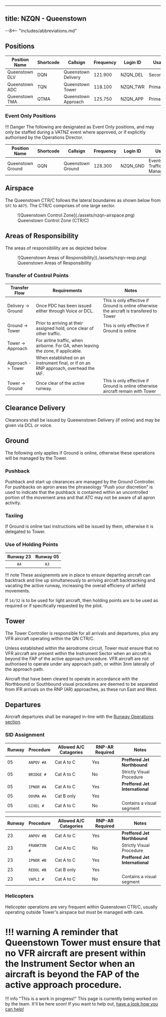 
---
  title: NZQN - Queenstown
---

--8<-- "includes/abbreviations.md"


## Positions

| Position Name  | Shortcode | Callsign            | Frequency | Login ID | Usage     |
| -------------- | --------- | ------------------- | --------- | -------- | --------- |
| Queenstown DLV | DQN       | Queenstown Delivery | 121.900   | NZQN_DEL | Secondary |
| Queenstown ADC | TQN       | Queenstown Tower    | 118.100   | NZQN_TWR | Primary   |
| Queenstown TMA | QTMA      | Queenstown Approach | 125.750   | NZQN_APP | Primary   |


### Event Only Positions

!!! Danger
    The following are designated as Event Only positions, and may only be staffed during a VATNZ event where approved, or if explicitly authorised by the Operations Director.

| Position Name             | Shortcode | Callsign              | Frequency | Login ID | Usage                       |
| ------------------------- | --------- | --------------------- | --------- | -------- | --------------------------- |
| Queenstown Ground         | GQN       | Queenstown Ground     | 128.300   | NZQN_GND | Events - Traffic Management |


## Airspace 

The Queenstown CTR/C follows the lateral boundaires as shown below from `SFC` to `A075`. The CTR/C comprises of one large sector. 

<figure markdown>
  ![Queenstown Control Zone](./assets/nzqn-airspace.png)
  <figcaption>Queenstown Control Zone (CTR/C)</figcaption>
</figure>

## Areas of Responsibility 

The areas of responsiblility are as depicted below. 

<figure markdown>
  ![Queenstown Areas of Responsibility](./assets/nzqn-resp.png) 
  <figcaption>Queenstown Areas of Responsibility</figcaption>
</figure>

### Transfer of Control Points

| Transfer Flow       | Requirements                                                                             | Notes                                                                                    |
| ------------------- | ---------------------------------------------------------------------------------------- | ---------------------------------------------------------------------------------------- |
| Delivery -> Ground  | Once PDC has been issued either through Voice or DCL.                                    | This is only effective if Ground is online otherwise the aircraft is transfered to Tower | 
| Ground -> Tower     | Prior to arriving at their assigned hold, once clear of other traffic.                   | This is only effective if Ground is online                                               |
| Tower -> Approach   | For airline traffic, when airborne. For GA, when leaving the zone, if applicable.        |                                                                                          |
| Approach -> Tower   | When established on an instrument final, or if on an RNP approach, overhead the IAF.     |  
| Tower -> Ground     | Once clear of the active runway.                                                         | This is only effective if Ground is online otherwise aircraft remain with Tower          |                                                                                        |

## Clearance Delivery

Clearances shall be issued by Queewnstown Delivery (if online) and may be given via DCL or voice.

## Ground 

The following only applies if Ground is online, otherwise these operations will be managed by the Tower. 

### Pushback

Pushback and start up clearances are managed by the Ground Controller. For pushbacks on apron areas the phraseology “Push your discretion” is used to indicate that the pushback
is contained within an uncontrolled portion of the movement area and that ATC may not be aware of all apron activity.

### Taxiing

If Ground is online taxi instructions will be issued by them, otherwise it is delegated to Tower.  

### Use of Holding Points 

|  Runway 23 | Runway 05  |
| :--------: | :--------: |
|    `A4`    |    `A3`    |
 

!!! note
    These assignemnts are in place to ensure departing aircraft can backtrack and line up simultaneously to arriving aircraft backtracking and vacating the active runway, increasing the overall efficieny of airfield movements.

If `14/32` is to be used for light aircraft, then holding points are to be used as required or if specifically requested by the pilot. 

## Tower

The Tower Controller is responsible for all arrivals and departures, plus any VFR aircraft operating within the QN CTR/C. 

Unless established within the aerodrome circuit, Tower must ensure that no VFR aircraft are present within the Instrument Sector when an aircraft is beyond the FAP of the active approach procedure. VFR aircraft are not authorised to operate under any approach path, or within 3nm laterally of the approach path.

Aircraft that have been cleared to operate in accordance with the Northbound or Southbound visual procedures are deemed to be separated from IFR arrivals on the RNP (AR) approaches, as these run East and West.

## Departures

Aircraft departures shall be managed in-line with the [Runway Operations section](../../controller-skills/seperation#runway-operations). 

### SID Assignment 

| Runway | Procedure     | Allowed A/C Catagories      | RNP-AR Required | Notes                           |
| ------ | ------------- | --------------------------- | ----------------|-------------------------------- |
|   05   | `ANPOV #A`    | Cat A to C                  | Yes             | **Preffered Jet Northbound**    |
|   05   | `BRIDGE #`    | Cat A to C                  | No              | Strictly Visual Procedure       |
|   05   | `IPNOR #A`    | Cat A to C                  | Yes             | **Preffered Jet International** | 
|   05   | `DOVMA #A`    | Cat B only                  | Yes             |                                 |
|   05   | `GIXEL #`     | Cat A to C                  | No              | Contains a visual segment       |

| Runway | Procedure     | Allowed A/C Catagories      | RNP-AR Required | Notes                           |
| ------ | ------------- | --------------------------- | ----------------|-------------------------------- |
|   23   | `ANPOV #B`    | Cat A to C                  | Yes             | **Preffered Jet Northbound**    |
|   23   | `FRANKTON #`  | Cat A to C                  | No              | Strictly Visual Procedure       |
|   23   | `IPNOR #B`    | Cat A to C                  | Yes             | **Preffered Jet International** | 
|   23   | `REDOL #B`    | Cat B only                  | Yes             |                                 | 
|   23   | `VAPLI #`     | Cat A to C                  | No              | Contains a visual segment       |

### Helicopters

Helicopter operations are very frequent within Queenstown CTR/C, usually operating outside Tower's airspace but must be managed with care. 

!!! warning
    A reminder that Queenstown Tower must ensure that no VFR aircraft are present within the Instrument Sector when an aircraft is beyond the FAP of the active approach procedure.
=======
!!! info "This is a work in progress!"
    This page is currently being worked on by the team. It'll be here soon! If you want to help out, [have a look how you can help!](../../contribute/index.md)
    

